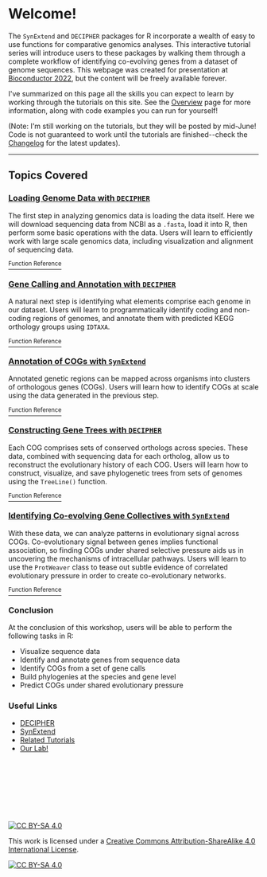 # Welcome!

The `SynExtend` and `DECIPHER` packages for R incorporate a wealth of easy to use functions for comparative genomics analyses. This interactive tutorial series will introduce users to these packages by walking them through a complete workflow of identifying co-evolving genes from a dataset of genome sequences. This webpage was created for presentation at [Bioconductor 2022](https://bioc2022.bioconductor.org/), but the content will be freely available forever.

I've summarized on this page all the skills you can expect to learn by working through the tutorials on this site. See the [Overview](https://www.ahl27.com/CompGenomicsBioc2022/articles/CompGenomicsBioc2022.html) page for more information, along with code examples you can run for yourself! 

(Note: I'm still working on the tutorials, but they will be posted by mid-June! Code is not guaranteed to work until the tutorials are finished--check the [Changelog](https://www.ahl27.com/CompGenomicsBioc2022/news/index.html) for the latest updates).

----------------------------------

## Topics Covered

### [Loading Genome Data with `DECIPHER`](https://www.ahl27.com/CompGenomicsBioc2022/articles/LoadingGenomeData.html)

The first step in analyzing genomics data is loading the data itself. Here we will download sequencing data from NCBI as a `.fasta`, load it into R, then perform some basic operations with the data. Users will learn to efficiently work with large scale genomics data, including visualization and alignment of sequencing data. 

[<sup>Function Reference</sup>](https://www.ahl27.com/CompGenomicsBioc2022/reference/index.html#loading-genome-data)

### [Gene Calling and Annotation with `DECIPHER`](https://www.ahl27.com/CompGenomicsBioc2022/articles/GeneCallingAnnotation.html)

A natural next step is identifying what elements comprise each genome in our dataset. Users will learn to programmatically identify coding and non-coding regions of genomes, and annotate them with predicted KEGG orthology groups using `IDTAXA`. 

[<sup>Function Reference</sup>](https://www.ahl27.com/CompGenomicsBioc2022/reference/index.html#gene-calling-and-annotation)

### [Annotation of COGs with `SynExtend`](https://www.ahl27.com/CompGenomicsBioc2022/articles/FindingCOGs.html)

Annotated genetic regions can be mapped across organisms into clusters of orthologous genes (COGs). Users will learn how to identify COGs at scale using the data generated in the previous step. 

[<sup>Function Reference</sup>](https://www.ahl27.com/CompGenomicsBioc2022/reference/index.html#constructing-cogs)

### [Constructing Gene Trees with `DECIPHER`](https://www.ahl27.com/CompGenomicsBioc2022/articles/ConstructingPhylogenies.html)

Each COG comprises sets of conserved orthologs across species. These data, combined with sequencing data for each ortholog, allow us to reconstruct the evolutionary history of each COG. Users will learn how to construct, visualize, and save phylogenetic trees from sets of genomes using the `TreeLine()` function. 

[<sup>Function Reference</sup>](https://www.ahl27.com/CompGenomicsBioc2022/reference/index.html#constructing-phylogenies)

### [Identifying Co-evolving Gene Collectives with `SynExtend`](https://www.ahl27.com/CompGenomicsBioc2022/articles/CoevolutionNetworks.html)

With these data, we can analyze patterns in evolutionary signal across COGs. Co-evolutionary signal between genes implies functional association, so finding COGs under shared selective pressure aids us in uncovering the mechanisms of intracellular pathways. Users will learn to use the `ProtWeaver` class to tease out subtle evidence of correlated evolutionary pressure in order to create co-evolutionary networks. 

[<sup>Function Reference</sup>](https://www.ahl27.com/CompGenomicsBioc2022/reference/index.html#finding-co-evolving-gene-collectives)


### Conclusion

At the conclusion of this workshop, users will be able to perform the following tasks in R:

* Visualize sequence data
* Identify and annotate genes from sequence data
* Identify COGs from a set of gene calls
* Build phylogenies at the species and gene level
* Predict COGs under shared evolutionary pressure

### Useful Links
* [DECIPHER](http://bioconductor.org/packages/release/bioc/html/DECIPHER.html)
* [SynExtend](http://bioconductor.org/packages/release/bioc/html/SynExtend.html)
* [Related Tutorials](http://www2.decipher.codes/Tutorials.html)
* [Our Lab!](https://www.wrightlabscience.com/p/index.html)


&nbsp;

&nbsp;

&nbsp;

&nbsp;



[![CC BY-SA 4.0][cc-by-sa-shield]][cc-by-sa]

This work is licensed under a
[Creative Commons Attribution-ShareAlike 4.0 International License][cc-by-sa].

[![CC BY-SA 4.0][cc-by-sa-image]][cc-by-sa]

[cc-by-sa]: http://creativecommons.org/licenses/by-sa/4.0/
[cc-by-sa-image]: https://licensebuttons.net/l/by-sa/4.0/88x31.png
[cc-by-sa-shield]: https://img.shields.io/badge/License-CC%20BY--SA%204.0-lightgrey.svg
